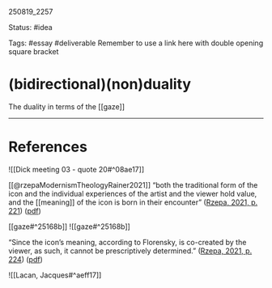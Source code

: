 
250819_2257

Status: #idea

Tags: #essay #deliverable 
Remember to use a link here with double opening square bracket
# (bidirectional)(non)duality
The duality in terms of the [[gaze]]

---
# References

![[Dick meeting 03 - quote 20#^08ae17]]

[[@rzepaModernismTheologyRainer2021]]
“both the traditional form of the icon and the individual experiences of the artist and the viewer hold value, and the [[meaning]] of the icon is born in their encounter” ([Rzepa, 2021, p. 221](zotero://select/library/items/7B2TSM4N)) ([pdf](zotero://open-pdf/library/items/APQ7X9E4?page=235&annotation=BMM4BYTH))

[[gaze#^25168b]]
![[gaze#^25168b]]


“Since the icon’s meaning, according to Florensky, is co-created by the viewer, as such, it cannot be prescriptively determined.” ([Rzepa, 2021, p. 224](zotero://select/library/items/7B2TSM4N)) ([pdf](zotero://open-pdf/library/items/APQ7X9E4?page=238&annotation=CAYTZ2FQ))

![[Lacan, Jacques#^aeff17]]
